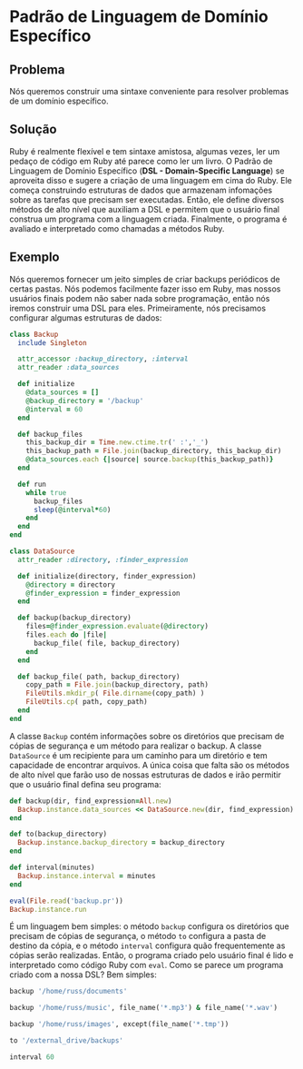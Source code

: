 # Padrão de Linguagem de Domínio Específico

## Problema
Nós queremos construir uma sintaxe  conveniente para resolver problemas de um
domínio específico.

## Solução
Ruby é realmente flexível e tem sintaxe amistosa, algumas vezes, ler um pedaço
de código em Ruby até parece como ler um livro. O Padrão de Linguagem de Domínio
Específico (**DSL - Domain-Specific Language**) se aproveita disso e sugere a
criação de uma linguagem em cima do Ruby. Ele começa construindo estruturas de
dados que armazenam infomações sobre as tarefas que precisam ser executadas.
Então, ele define diversos métodos de alto nível que auxiliam a DSL e permitem
que o usuário final construa um programa com a linguagem criada. Finalmente,
o programa é avaliado e interpretado como chamadas a métodos Ruby.

## Exemplo
Nós queremos fornecer um jeito simples de criar backups periódicos de certas
pastas. Nós podemos facilmente fazer isso em Ruby, mas nossos usuários finais
podem não saber nada sobre programação, então nós iremos construir uma DSL para
eles. Primeiramente, nós precisamos configurar algumas estruturas de dados:

```ruby
class Backup
  include Singleton

  attr_accessor :backup_directory, :interval
  attr_reader :data_sources

  def initialize
    @data_sources = []
    @backup_directory = '/backup'
    @interval = 60
  end

  def backup_files
    this_backup_dir = Time.new.ctime.tr(' :','_')
    this_backup_path = File.join(backup_directory, this_backup_dir)
    @data_sources.each {|source| source.backup(this_backup_path)}
  end

  def run
    while true
      backup_files
      sleep(@interval*60)
    end
  end
end

class DataSource
  attr_reader :directory, :finder_expression

  def initialize(directory, finder_expression)
    @directory = directory
    @finder_expression = finder_expression
  end

  def backup(backup_directory)
    files=@finder_expression.evaluate(@directory)
    files.each do |file|
      backup_file( file, backup_directory)
    end
  end

  def backup_file( path, backup_directory)
    copy_path = File.join(backup_directory, path)
    FileUtils.mkdir_p( File.dirname(copy_path) )
    FileUtils.cp( path, copy_path)
  end
end
```

A classe `Backup` contém informações sobre os diretórios que precisam de cópias
de segurança e um método para realizar o backup. A classe `DataSource` é um
recipiente para um caminho para um diretório e tem capacidade de encontrar
arquivos. A única coisa que falta são os métodos de alto nível que farão uso
de nossas estruturas de dados e irão permitir que o usuário final defina seu
programa:

```ruby
def backup(dir, find_expression=All.new)
  Backup.instance.data_sources << DataSource.new(dir, find_expression)
end

def to(backup_directory)
  Backup.instance.backup_directory = backup_directory
end

def interval(minutes)
  Backup.instance.interval = minutes
end

eval(File.read('backup.pr'))
Backup.instance.run
```

É um linguagem bem simples: o método `backup` configura os diretórios que
precisam de cópias de segurança, o método `to` configura a pasta de destino da
cópia, e o método `interval` configura quão frequentemente as cópias serão
realizadas. Então, o programa criado pelo usuário final é lido e interpretado
como código Ruby com `eval`. Como se parece um programa criado com a nossa DSL?
Bem simples:

```ruby
backup '/home/russ/documents'

backup '/home/russ/music', file_name('*.mp3') & file_name('*.wav')

backup '/home/russ/images', except(file_name('*.tmp'))

to '/external_drive/backups'

interval 60
```
